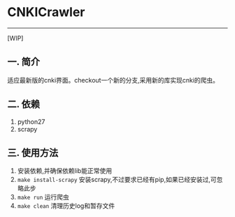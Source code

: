 # CNKICrawler

---

[WIP]

## 一. 简介

适应最新版的cnki界面。checkout一个新的分支,采用新的库实现cnki的爬虫。

## 二. 依赖

1. python27
2. scrapy

## 三. 使用方法

1. 安装依赖,并确保依赖lib能正常使用
2. `make install-scrapy` 安装scrapy,不过要求已经有pip,如果已经安装过,可忽略此步
3. `make run` 运行爬虫
4. `make clean` 清理历史log和暂存文件
